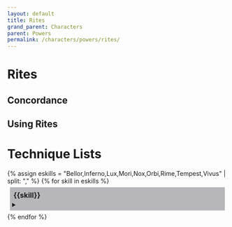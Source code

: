 ```yaml
---
layout: default
title: Rites
grand_parent: Characters
parent: Powers
permalink: /characters/powers/rites/
---
```



# Rites


## Concordance


## Using Rites




# Technique Lists

<section>
{% assign eskills = "Bellor,Inferno,Lux,Mori,Nox,Orbi,Rime,Tempest,Vivus" | split: "," %}
{% for skill in eskills %}
    <div style="background-color: #1f1d2b50; margin: 6px; padding: 5px;">
        <p style='margin: 3px; font-weight:bold; font-size: 115%;'>{{skill}}</p>
        <details>
            <summary></summary>
            {% for r in site.data.powers.rites %}
                {% if r.skill == {{skill}} %}
                    <div style="background-color: #37344f50; margin: 10px; padding: 5px;">
                        <h3 style="margin-top: 5px;">{{r.name}}</h3>
                        <h4 style="margin-top: 5px;">{{r.type}}</h4>
                        <em>{{r.keywords | join: ", "}}</em>
                        <details>
                        <summary></summary>
                            {% if r.requires %}
                                <p><em>Requires: </em>{{r.requires}}</p>
                            {% endif %}
                            {% if r.effect %}
                                <p><strong>Effect</strong>
                                <br>{{r.effect}}</p>
                            {% endif %}
                            {% assign thresh = r.threshold %}
                            {% for t in thresh %}
                                <p><strong>Threshold &mdash; {{t.hits}}</strong>
                                <br>{{t.effect}}</p>
                            {% endfor %}
                        </details>
                    </div>
                    <div height=5px></div>
                {% endif %}
            {% endfor %}
        </details>
    </div>
    <div height=5px></div>
{% endfor %}
</section>

<style>
 
.mytabs {
    display: flex;
    flex-wrap: wrap;
    margin: 0px auto;
    padding: 25px;
}
.mytabs input[type="radio"] {
    display: none;
}

.mytabs label {
    padding: 25px;
    font-weight: bold;
}

.mytabs .tab {
    width: 100%;
    padding: 0px;
    order: 1;
    display: none;
}
.mytabs .tab h2 {
    font-size: 3em;
}

.mytabs input[type='radio']:checked + label + .tab {
    display: block;
}

.mytabs input[type="radio"]:checked + label {
    background: #444985;
}
</style>